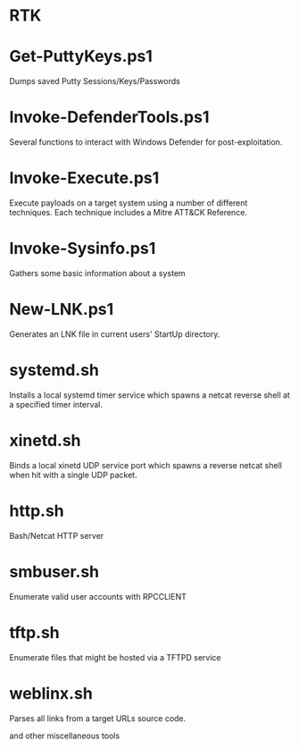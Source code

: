 # RTK

# Get-PuttyKeys.ps1
Dumps saved Putty Sessions/Keys/Passwords

# Invoke-DefenderTools.ps1
Several functions to interact with Windows Defender for post-exploitation.

# Invoke-Execute.ps1 
Execute payloads on a target system using a number of different techniques. Each technique includes a Mitre ATT&CK Reference.

# Invoke-Sysinfo.ps1
Gathers some basic information about a system

# New-LNK.ps1
Generates an LNK file in current users' StartUp directory.

# systemd.sh
Installs a local systemd timer service which spawns a netcat reverse shell at a specified timer interval.

# xinetd.sh
Binds a local xinetd UDP service port which spawns a reverse netcat shell when hit with a single UDP packet.

# http.sh
Bash/Netcat HTTP server

# smbuser.sh
Enumerate valid user accounts with RPCCLIENT

# tftp.sh
Enumerate files that might be hosted via a TFTPD service

# weblinx.sh
Parses all links from a target URLs source code.

and other miscellaneous tools
